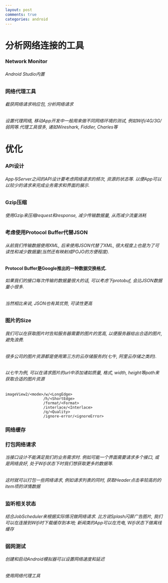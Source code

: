 ```yaml
---
layout: post
comments: true
categories: android
---
```


# 分析网络连接的工具

### Network Monitor

###### Android Studio内置

### 网络代理工具

###### 截获网络请求响应包, 分析网络请求

###### 设置代理网络, 移动App开发中一般用来做不同网络环境的测试, 例如Wifi/4G/3G/弱网等.代理工具很多, 诸如Wireshark, Fiddler, Charles等

# 优化

### API设计

###### App与Server之间的API设计要考虑网络请求的频次, 资源的状态等. 以便App可以以较少的请求来完成业务需求和界面的展示.

### Gzip压缩

###### 使用Gzip来压缩request和response, 减少传输数据量, 从而减少流量消耗

### 考虑使用Protocol Buffer代替JSON

###### 从前我们传输数据使用XML, 后来使用JSON代替了XML, 很大程度上也是为了可读性和减少数据量(当然还有映射成POJO的方便程度).

#### Protocol Buffer是Google推出的一种数据交换格式.

###### 如果我们的接口每次传输的数据量很大的话, 可以考虑下protobuf, 会比JSON数据量小很多.

###### 当然相比来说, JSON也有其优势, 可读性更高

### 图片的Size

###### 我们可以在获取图片时告知服务器需要的图片的宽高, 以便服务器给出合适的图片, 避免浪费.

###### 很多公司的图片资源都是使用第三方的云存储服务的(七牛, 阿里云存储之类的).

###### 以七牛为例, 可以在请求图片的url中添加诸如质量, 格式, width, height等path来获取合适的图片资源

```
imageView2/<mode>/w/<LongEdge>
                 /h/<ShortEdge>
                 /format/<Format>
                 /interlace/<Interlace>
                 /q/<Quality>
                 /ignore-error/<ignoreError>
```

### 网络缓存

### 打包网络请求

###### 当接口设计不能满足我们的业务需求时. 例如可能一个界面需要请求多个接口, 或是网络良好, 处于Wifi状态下时我们想获取更多的数据等.

###### 这时就可以打包一些网络请求, 例如请求列表的同时, 获取Header点击率较高的的item项的详情数据

### 监听相关状态

###### 结合JobScheduler来根据实际情况做网络请求. 比方说Splash闪屏广告图片, 我们可以在连接到Wifi时下载缓存到本地; 新闻类的App可以在充电, Wifi状态下做离线缓存

### 弱网测试

###### 创建和启动Android模拟器可以设置网络速度和延迟

###### 使用网络代理工具